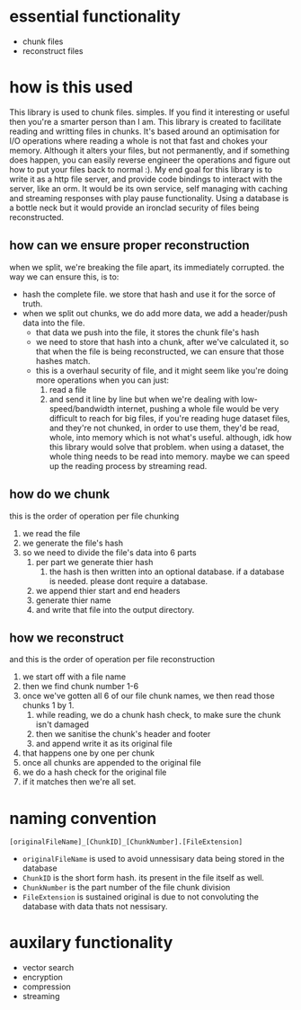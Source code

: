 # essential functionality

- chunk files
- reconstruct files



# how is this used
This library is used to chunk files. simples. If you find it interesting or useful then you're a smarter person than I am. This library is created to facilitate reading and writting files in chunks. It's based around an optimisation for I/O operations where reading a whole is not that fast and chokes your memory. Although it alters your files, but not permanently, and if something does happen, you can easily reverse engineer the operations and figure out how to put your files back to normal :). My end goal for this library is to write it as a http file server, and provide code bindings to interact with the server, like an orm. It would be its own service, self managing with caching and streaming responses with play pause functionality. Using a database is a bottle neck but it would provide an ironclad security of files being reconstructed. 

## how can we ensure proper reconstruction

when we split, we're breaking the file apart, its immediately corrupted.
the way we can ensure this, is to:

- hash the complete file. we store that hash and use it for the sorce of truth.
- when we split out chunks, we do add more data, we add a header/push data into the file.
  - that data we push into the file, it stores the chunk file's hash
  - we need to store that hash into a chunk, after we've calculated it, so that when the file is being reconstructed, we can ensure that those hashes match.
  - this is a overhaul security of file, and it might seem like you're doing more operations when you can just:
    1. read a file
    2. and send it line by line
       but when we're dealing with low-speed/bandwidth internet, pushing a whole file would be very difficult to reach
       for big files, if you're reading huge dataset files, and they're not chunked, in order to use them, they'd be read, whole, into memory which is not what's useful. although, idk how this library would solve that problem. when using a dataset, the whole thing needs to be read into memory. maybe we can speed up the reading process by streaming read.

## how do we chunk

this is the order of operation per file chunking

1. we read the file
2. we generate the file's hash
3. so we need to divide the file's data into 6 parts
   1. per part we generate thier hash
      1. the hash is then written into an optional database. if a database is needed. please dont require a database.
   2. we append thier start and end headers
   3. generate thier name
   4. and write that file into the output directory.

## how we reconstruct

and this is the order of operation per file reconstruction

1. we start off with a file name
2. then we find chunk number 1-6
3. once we've gotten all 6 of our file chunk names, we then read those chunks 1 by 1.
   1. while reading, we do a chunk hash check, to make sure the chunk isn't damaged
   2. then we sanitise the chunk's header and footer 
   3. and append write it as its original file
4. that happens one by one per chunk
5. once all chunks are appended to the original file
6. we do a hash check for the original file
7. if it matches then we're all set. 

# naming convention

`[originalFileName]_[ChunkID]_[ChunkNumber].[FileExtension]`

- `originalFileName` is used to avoid unnessisary data being stored in the database
- `ChunkID` is the short form hash. its present in the file itself as well.
- `ChunkNumber` is the part number of the file chunk division
- `FileExtension` is sustained original is due to not convoluting the database with data thats not nessisary.

# auxilary functionality

- vector search
- encryption
- compression
- streaming
